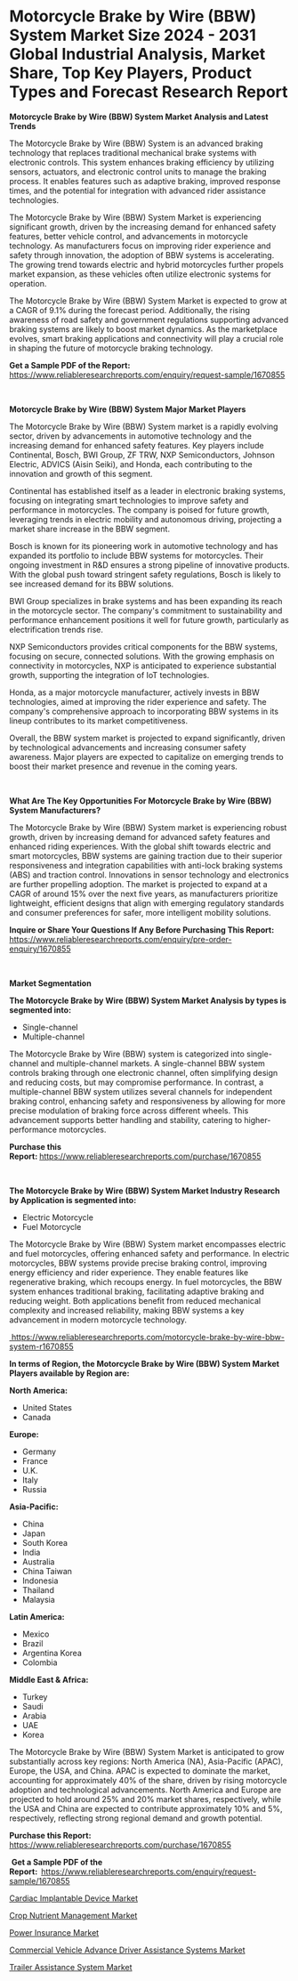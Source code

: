 <p><h1>Motorcycle Brake by Wire (BBW) System Market Size 2024 - 2031 Global Industrial Analysis, Market Share, Top Key Players, Product Types and Forecast Research Report</h1></p><p><strong>Motorcycle Brake by Wire (BBW) System Market Analysis and Latest Trends</strong></p>
<p><p>The Motorcycle Brake by Wire (BBW) System is an advanced braking technology that replaces traditional mechanical brake systems with electronic controls. This system enhances braking efficiency by utilizing sensors, actuators, and electronic control units to manage the braking process. It enables features such as adaptive braking, improved response times, and the potential for integration with advanced rider assistance technologies.</p><p>The Motorcycle Brake by Wire (BBW) System Market is experiencing significant growth, driven by the increasing demand for enhanced safety features, better vehicle control, and advancements in motorcycle technology. As manufacturers focus on improving rider experience and safety through innovation, the adoption of BBW systems is accelerating. The growing trend towards electric and hybrid motorcycles further propels market expansion, as these vehicles often utilize electronic systems for operation.</p><p>The Motorcycle Brake by Wire (BBW) System Market is expected to grow at a CAGR of 9.1% during the forecast period. Additionally, the rising awareness of road safety and government regulations supporting advanced braking systems are likely to boost market dynamics. As the marketplace evolves, smart braking applications and connectivity will play a crucial role in shaping the future of motorcycle braking technology.</p></p>
<p><strong>Get a Sample PDF of the Report:&nbsp;</strong> <a href="https://www.reliableresearchreports.com/enquiry/request-sample/1670855?utm_campaign=117&utm_medium=2&utm_source=Github&utm_content=ia&utm_term=20122024&utm_id=motorcycle-brake-by-wire-bbw-system">https://www.reliableresearchreports.com/enquiry/request-sample/1670855</a></p>
<p>&nbsp;</p>
<p><strong>Motorcycle Brake by Wire (BBW) System Major Market Players</strong></p>
<p><p>The Motorcycle Brake by Wire (BBW) System market is a rapidly evolving sector, driven by advancements in automotive technology and the increasing demand for enhanced safety features. Key players include Continental, Bosch, BWI Group, ZF TRW, NXP Semiconductors, Johnson Electric, ADVICS (Aisin Seiki), and Honda, each contributing to the innovation and growth of this segment.</p><p>Continental has established itself as a leader in electronic braking systems, focusing on integrating smart technologies to improve safety and performance in motorcycles. The company is poised for future growth, leveraging trends in electric mobility and autonomous driving, projecting a market share increase in the BBW segment.</p><p>Bosch is known for its pioneering work in automotive technology and has expanded its portfolio to include BBW systems for motorcycles. Their ongoing investment in R&D ensures a strong pipeline of innovative products. With the global push toward stringent safety regulations, Bosch is likely to see increased demand for its BBW solutions.</p><p>BWI Group specializes in brake systems and has been expanding its reach in the motorcycle sector. The company's commitment to sustainability and performance enhancement positions it well for future growth, particularly as electrification trends rise.</p><p>NXP Semiconductors provides critical components for the BBW systems, focusing on secure, connected solutions. With the growing emphasis on connectivity in motorcycles, NXP is anticipated to experience substantial growth, supporting the integration of IoT technologies.</p><p>Honda, as a major motorcycle manufacturer, actively invests in BBW technologies, aimed at improving the rider experience and safety. The company's comprehensive approach to incorporating BBW systems in its lineup contributes to its market competitiveness.</p><p>Overall, the BBW system market is projected to expand significantly, driven by technological advancements and increasing consumer safety awareness. Major players are expected to capitalize on emerging trends to boost their market presence and revenue in the coming years.</p></p>
<p>&nbsp;</p>
<p><strong>What Are The Key Opportunities For Motorcycle Brake by Wire (BBW) System Manufacturers?</strong></p>
<p><p>The Motorcycle Brake by Wire (BBW) System market is experiencing robust growth, driven by increasing demand for advanced safety features and enhanced riding experiences. With the global shift towards electric and smart motorcycles, BBW systems are gaining traction due to their superior responsiveness and integration capabilities with anti-lock braking systems (ABS) and traction control. Innovations in sensor technology and electronics are further propelling adoption. The market is projected to expand at a CAGR of around 15% over the next five years, as manufacturers prioritize lightweight, efficient designs that align with emerging regulatory standards and consumer preferences for safer, more intelligent mobility solutions.</p></p>
<p><strong>Inquire or Share Your Questions If Any Before Purchasing This Report:</strong> <a href="https://www.reliableresearchreports.com/enquiry/pre-order-enquiry/1670855?utm_campaign=117&utm_medium=2&utm_source=Github&utm_content=ia&utm_term=20122024&utm_id=motorcycle-brake-by-wire-bbw-system">https://www.reliableresearchreports.com/enquiry/pre-order-enquiry/1670855</a></p>
<p>&nbsp;</p>
<p><strong>Market Segmentation</strong></p>
<p><strong>The Motorcycle Brake by Wire (BBW) System Market Analysis by types is segmented into:</strong></p>
<p><ul><li>Single-channel</li><li>Multiple-channel</li></ul></p>
<p><p>The Motorcycle Brake by Wire (BBW) system is categorized into single-channel and multiple-channel markets. A single-channel BBW system controls braking through one electronic channel, often simplifying design and reducing costs, but may compromise performance. In contrast, a multiple-channel BBW system utilizes several channels for independent braking control, enhancing safety and responsiveness by allowing for more precise modulation of braking force across different wheels. This advancement supports better handling and stability, catering to higher-performance motorcycles.</p></p>
<p><strong>Purchase this Report:&nbsp;</strong><a href="https://www.reliableresearchreports.com/purchase/1670855?utm_campaign=117&utm_medium=2&utm_source=Github&utm_content=ia&utm_term=20122024&utm_id=motorcycle-brake-by-wire-bbw-system">https://www.reliableresearchreports.com/purchase/1670855</a></p>
<p>&nbsp;</p>
<p><strong>The Motorcycle Brake by Wire (BBW) System Market Industry Research by Application is segmented into:</strong></p>
<p><ul><li>Electric Motorcycle</li><li>Fuel Motorcycle</li></ul></p>
<p><p>The Motorcycle Brake by Wire (BBW) System market encompasses electric and fuel motorcycles, offering enhanced safety and performance. In electric motorcycles, BBW systems provide precise braking control, improving energy efficiency and rider experience. They enable features like regenerative braking, which recoups energy. In fuel motorcycles, the BBW system enhances traditional braking, facilitating adaptive braking and reducing weight. Both applications benefit from reduced mechanical complexity and increased reliability, making BBW systems a key advancement in modern motorcycle technology.</p></p>
<p><a href="https://www.reliableresearchreports.com/motorcycle-brake-by-wire-bbw-system-r1670855?utm_campaign=117&utm_medium=2&utm_source=Github&utm_content=ia&utm_term=20122024&utm_id=motorcycle-brake-by-wire-bbw-system">&nbsp;https://www.reliableresearchreports.com/motorcycle-brake-by-wire-bbw-system-r1670855</a></p>
<p><strong>In terms of Region, the Motorcycle Brake by Wire (BBW) System Market Players available by Region are:</strong></p>
<p>
    <p> <strong> North America: </strong>
        <ul>
            <li>United States</li>
            <li>Canada</li>
        </ul>
        </p> 
    <p> <strong> Europe: </strong>
        <ul>
            <li>Germany</li>
            <li>France</li>
            <li>U.K.</li>
            <li>Italy</li>
            <li>Russia</li>
        </ul>
        </p> 
    <p> <strong> Asia-Pacific: </strong>
        <ul>
            <li>China</li>
            <li>Japan</li>
            <li>South Korea</li>
            <li>India</li>
            <li>Australia</li>
            <li>China Taiwan</li>
            <li>Indonesia</li>
            <li>Thailand</li>
            <li>Malaysia</li>
        </ul>
        </p> 
    <p> <strong> Latin America: </strong>
        <ul>
            <li>Mexico</li>
            <li>Brazil</li>
            <li>Argentina Korea</li>
            <li>Colombia</li>
        </ul>
        </p> 
    <p> <strong> Middle East & Africa: </strong>
        <ul>
            <li>Turkey</li>
            <li>Saudi</li>
            <li>Arabia</li>
            <li>UAE</li>
            <li>Korea</li>
        </ul>
    </p>
    </p>
<p><p>The Motorcycle Brake by Wire (BBW) System Market is anticipated to grow substantially across key regions: North America (NA), Asia-Pacific (APAC), Europe, the USA, and China. APAC is expected to dominate the market, accounting for approximately 40% of the share, driven by rising motorcycle adoption and technological advancements. North America and Europe are projected to hold around 25% and 20% market shares, respectively, while the USA and China are expected to contribute approximately 10% and 5%, respectively, reflecting strong regional demand and growth potential.</p></p>
<p><strong>Purchase this Report: </strong><a href="https://www.reliableresearchreports.com/purchase/1670855?utm_campaign=117&utm_medium=2&utm_source=Github&utm_content=ia&utm_term=20122024&utm_id=motorcycle-brake-by-wire-bbw-system">https://www.reliableresearchreports.com/purchase/1670855</a></p>
<p>&nbsp;<strong>Get a Sample PDF of the Report:&nbsp;&nbsp;</strong><a href="https://www.reliableresearchreports.com/enquiry/request-sample/1670855?utm_campaign=117&utm_medium=2&utm_source=Github&utm_content=ia&utm_term=20122024&utm_id=motorcycle-brake-by-wire-bbw-system">https://www.reliableresearchreports.com/enquiry/request-sample/1670855</a></p>
<p><strong></strong></p>
<p><p><a href="https://www.linkedin.com/pulse/cardiac-implantable-device-market-growth-projections-2024-ngfkf?utm_campaign=117&utm_medium=2&utm_source=Github&utm_content=ia&utm_term=20122024&utm_id=motorcycle-brake-by-wire-bbw-system">Cardiac Implantable Device Market</a></p><p><a href="https://www.linkedin.com/pulse/global-crop-nutrient-management-market-opportunities-forecast-doude?utm_campaign=117&utm_medium=2&utm_source=Github&utm_content=ia&utm_term=20122024&utm_id=motorcycle-brake-by-wire-bbw-system">Crop Nutrient Management Market</a></p><p><a href="https://www.linkedin.com/pulse/market-trends-power-insurance-industry-size-share-projected-iboxf?utm_campaign=117&utm_medium=2&utm_source=Github&utm_content=ia&utm_term=20122024&utm_id=motorcycle-brake-by-wire-bbw-system">Power Insurance Market</a></p><p><a href="https://github.com/AlisaRowe24/Market-Research-Report-List-1/blob/main/commercial-vehicle-advance-driver-assistance-systems-market.md?utm_campaign=117&utm_medium=2&utm_source=Github&utm_content=ia&utm_term=20122024&utm_id=motorcycle-brake-by-wire-bbw-system">Commercial Vehicle Advance Driver Assistance Systems Market</a></p><p><a href="https://github.com/HobertDavis43/Market-Research-Report-List-1/blob/main/trailer-assistance-system-market.md?utm_campaign=117&utm_medium=2&utm_source=Github&utm_content=ia&utm_term=20122024&utm_id=motorcycle-brake-by-wire-bbw-system">Trailer Assistance System Market</a></p></p>